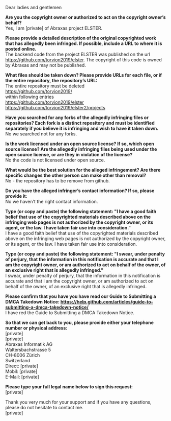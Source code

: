Dear ladies and gentlemen  

**Are you the copyright owner or authorized to act on the copyright owner’s behalf?**    
Yes, I am [private] of Abraxas project ELSTER.  

**Please provide a detailed description of the original copyrighted work that has allegedly been infringed. If possible, include a URL to where it is posted online.**  
The backend code from the project ELSTER was published on the url https://github.com/torvion2019/elster. The copyright of this code is owned by Abraxas and may not be published.  

**What files should be taken down? Please provide URLs for each file, or if the entire repository, the repository’s URL:**  
The entire repository must be deleted  
https://github.com/torvion2019/  
within following entries  
https://github.com/torvion2019/elster  
https://github.com/torvion2019/elster2/projects  

**Have you searched for any forks of the allegedly infringing files or repositories? Each fork is a distinct repository and must be identified separately if you believe it is infringing and wish to have it taken down.**  
No we searched not for any forks.

**Is the work licensed under an open source license? If so, which open source license? Are the allegedly infringing files being used under the open source license, or are they in violation of the license?**  
No the code is not licensed under open source.

**What would be the best solution for the alleged infringement? Are there specific changes the other person can make other than removal?**  
No - the repository has to be remove from github.

**Do you have the alleged infringer’s contact information? If so, please provide it:**  
No we haven't the right contact information.

**Type (or copy and paste) the following statement: "I have a good faith belief that use of the copyrighted materials described above on the infringing web pages is not authorized by the copyright owner, or its agent, or the law. I have taken fair use into consideration."**    
I have a good faith belief that use of the copyrighted materials described above on the infringing web pages is not authorized by the copyright owner, or its agent, or the law. I have taken fair use into consideration.

**Type (or copy and paste) the following statement: "I swear, under penalty of perjury, that the information in this notification is accurate and that I am the copyright owner, or am authorized to act on behalf of the owner, of an exclusive right that is allegedly infringed."**  
I swear, under penalty of perjury, that the information in this notification is accurate and that I am the copyright owner, or am authorized to act on behalf of the owner, of an exclusive right that is allegedly infringed.

**Please confirm that you have you have read our Guide to Submitting a DMCA Takedown Notice: https://help.github.com/articles/guide-to-submitting-a-dmca-takedown-notice/**  
I have red the Guide to Submitting a DMCA Takedown Notice.

**So that we can get back to you, please provide either your telephone number or physical address:**  
[private]  
[private]  
Abraxas Informatik AG  
Waltersbachstrasse 5  
CH-8006 Zürich  
Switzerland  
Direct: [private]  
Mobil: [private]  
E-Mail: [private]  

**Please type your full legal name below to sign this request:**  
[private]  

Thank you very much for your support and if you have any questions, please do not hesitate to contact me.  
[private]  
